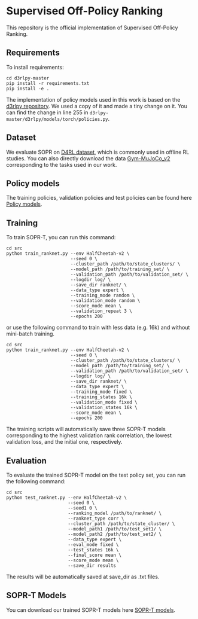 # Supervised Off-Policy Ranking

This repository is the official implementation of Supervised Off-Policy Ranking. 

## Requirements

To install requirements:

```setup
cd d3rlpy-master
pip install -r requirements.txt
pip install -e .
```

The implementation of policy models used in this work is based on the [d3rlpy repository](https://github.com/takuseno/d3rlpy). We used a copy of it and made a tiny change on it. You can find the change in line 255 in `d3rlpy-master/d3rlpy/models/torch/policies.py`.


## Dataset

We evaluate SOPR on [D4RL dataset](https://github.com/rail-berkeley/d4rl), which is commonly used in offline RL studies.
You can also directly download the data [Gym-MuJoCo_v2](http://rail.eecs.berkeley.edu/datasets/offline_rl/gym_mujoco_v2) corresponding to the tasks used in our work.


## Policy models

The training policies, validation policies and test policies can be found here [Policy models](https://drive.google.com/file/d/1yPrnvyJNK4zmVyvFdtUI8bVOtZxO0qhN/view?usp=sharing).


## Training

To train SOPR-T, you can run this command:

```train_random
cd src
python train_ranknet.py --env HalfCheetah-v2 \
                        --seed 0 \
                        --cluster_path /path/to/state_clusters/ \
                        --model_path /path/to/training_set/ \
                        --validation_path /path/to/validation_set/ \
                        --logdir log/ \
                        --save_dir ranknet/ \
                        --data_type expert \
                        --training_mode random \
                        --validation_mode random \
                        --score_mode mean \
                        --validation_repeat 3 \
                        --epochs 200
```

or use the following command to train with less data (e.g. 16k) and without mini-batch training.

```train_random
cd src
python train_ranknet.py --env HalfCheetah-v2 \
                        --seed 0 \
                        --cluster_path /path/to/state_clusters/ \
                        --model_path /path/to/training_set/ \
                        --validation_path /path/to/validation_set/ \
                        --logdir log/ \
                        --save_dir ranknet/ \
                        --data_type expert \
                        --training_mode fixed \
                        --training_states 16k \
                        --validation_mode fixed \
                        --validation_states 16k \
                        --score_mode mean \
                        --epochs 200
```
The training scripts will automatically save three SOPR-T models corresponding to the highest validation rank correlation, the lowest validation loss, and the initial one, respectively. 


## Evaluation

To evaluate the trained SOPR-T model on the test policy set, you can run the following command:

```eval
cd src
python test_ranknet.py --env HalfCheetah-v2 \
                       --seed 0 \
                       --seed1 0 \
                       --ranking_model /path/to/ranknet/ \
                       --ranknet_type corr \
                       --cluster_path /path/to/state_cluster/ \
                       --model_path1 /path/to/test_set1/ \
                       --model_path2 /path/to/test_set2/ \
                       --data_type expert \
                       --eval_mode fixed \
                       --test_states 16k \
                       --final_score mean \
                       --score_mode mean \
                       --save_dir results
```

The results will be automatically saved at save_dir as .txt files.


## SOPR-T Models 

You can download our trained SOPR-T models here [SOPR-T models](https://drive.google.com/drive/folders/18QNVhh3Fv8FXrdC-sr-TdI_SHTF4Si00?usp=sharing). 




